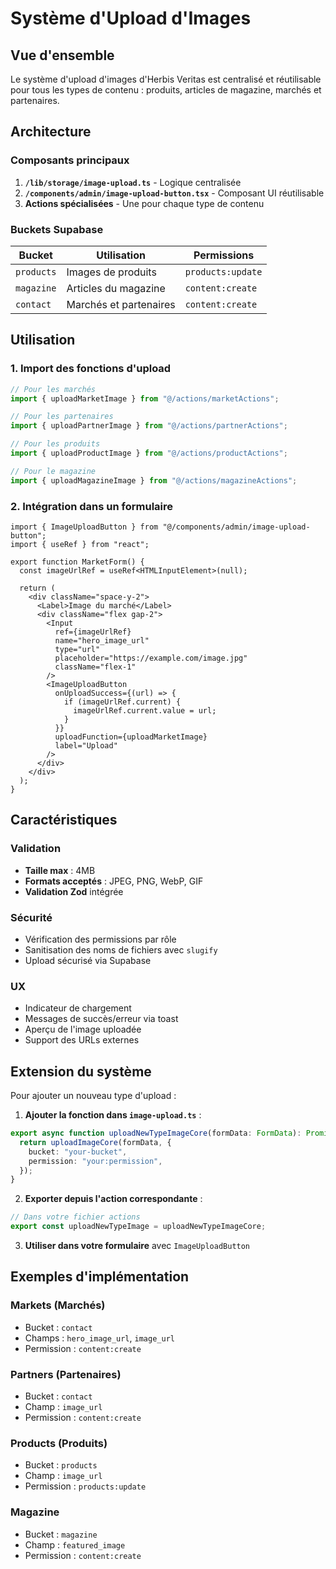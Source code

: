 # Système d'Upload d'Images

## Vue d'ensemble

Le système d'upload d'images d'Herbis Veritas est centralisé et réutilisable pour tous les types de contenu : produits, articles de magazine, marchés et partenaires.

## Architecture

### Composants principaux

1. **`/lib/storage/image-upload.ts`** - Logique centralisée
2. **`/components/admin/image-upload-button.tsx`** - Composant UI réutilisable
3. **Actions spécialisées** - Une pour chaque type de contenu

### Buckets Supabase

| Bucket | Utilisation | Permissions |
|--------|-------------|-------------|
| `products` | Images de produits | `products:update` |
| `magazine` | Articles du magazine | `content:create` |
| `contact` | Marchés et partenaires | `content:create` |

## Utilisation

### 1. Import des fonctions d'upload

```typescript
// Pour les marchés
import { uploadMarketImage } from "@/actions/marketActions";

// Pour les partenaires
import { uploadPartnerImage } from "@/actions/partnerActions";

// Pour les produits
import { uploadProductImage } from "@/actions/productActions";

// Pour le magazine
import { uploadMagazineImage } from "@/actions/magazineActions";
```

### 2. Intégration dans un formulaire

```tsx
import { ImageUploadButton } from "@/components/admin/image-upload-button";
import { useRef } from "react";

export function MarketForm() {
  const imageUrlRef = useRef<HTMLInputElement>(null);

  return (
    <div className="space-y-2">
      <Label>Image du marché</Label>
      <div className="flex gap-2">
        <Input
          ref={imageUrlRef}
          name="hero_image_url"
          type="url"
          placeholder="https://example.com/image.jpg"
          className="flex-1"
        />
        <ImageUploadButton
          onUploadSuccess={(url) => {
            if (imageUrlRef.current) {
              imageUrlRef.current.value = url;
            }
          }}
          uploadFunction={uploadMarketImage}
          label="Upload"
        />
      </div>
    </div>
  );
}
```

## Caractéristiques

### Validation

- **Taille max** : 4MB
- **Formats acceptés** : JPEG, PNG, WebP, GIF
- **Validation Zod** intégrée

### Sécurité

- Vérification des permissions par rôle
- Sanitisation des noms de fichiers avec `slugify`
- Upload sécurisé via Supabase

### UX

- Indicateur de chargement
- Messages de succès/erreur via toast
- Aperçu de l'image uploadée
- Support des URLs externes

## Extension du système

Pour ajouter un nouveau type d'upload :

1. **Ajouter la fonction dans `image-upload.ts`** :
```typescript
export async function uploadNewTypeImageCore(formData: FormData): Promise<UploadImageResult> {
  return uploadImageCore(formData, {
    bucket: "your-bucket",
    permission: "your:permission",
  });
}
```

2. **Exporter depuis l'action correspondante** :
```typescript
// Dans votre fichier actions
export const uploadNewTypeImage = uploadNewTypeImageCore;
```

3. **Utiliser dans votre formulaire** avec `ImageUploadButton`

## Exemples d'implémentation

### Markets (Marchés)
- Bucket : `contact`
- Champs : `hero_image_url`, `image_url`
- Permission : `content:create`

### Partners (Partenaires)
- Bucket : `contact`
- Champ : `image_url`
- Permission : `content:create`

### Products (Produits)
- Bucket : `products`
- Champ : `image_url`
- Permission : `products:update`

### Magazine
- Bucket : `magazine`
- Champ : `featured_image`
- Permission : `content:create`
